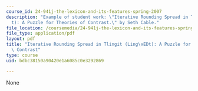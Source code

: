```yaml
---
course_id: 24-941j-the-lexicon-and-its-features-spring-2007
description: "Example of student work: \"Iterative Rounding Spread in Tlingit (Ling\xED\
  t): A Puzzle for Theories of Contrast.\" by Seth Cable."
file_location: /coursemedia/24-941j-the-lexicon-and-its-features-spring-2007/bdbc38150a90420e1a6085c0e3292869_cable_tlingit.pdf
file_type: application/pdf
layout: pdf
title: "Iterative Rounding Spread in Tlingit (Ling\xEDt): A Puzzle for Theories of\
  \ Contrast"
type: course
uid: bdbc38150a90420e1a6085c0e3292869

---
```

None